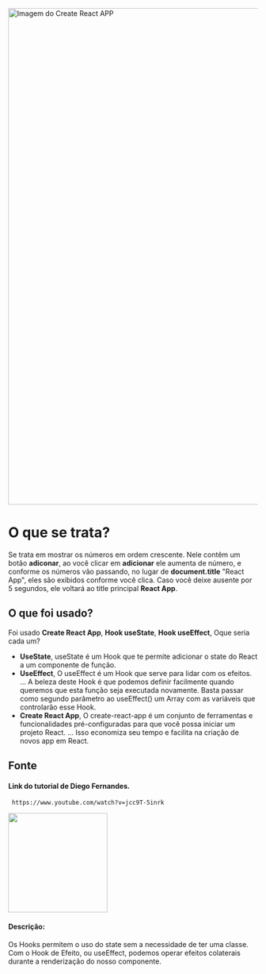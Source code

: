 <img src="https://user-images.githubusercontent.com/71887974/110981381-d4235700-8345-11eb-9d0b-4c5f07a7338d.png" alt="Imagem do Create React APP" width="1000" />

# O que se trata?

Se trata em mostrar os números em ordem crescente. Nele contêm um botão **adiconar**, ao você clicar em **adicionar** ele aumenta de número, e conforme os números vão passando, no lugar de **document.title** "React App", eles são exibidos conforme você clica. Caso você deixe ausente por 5 segundos, ele voltará ao title principal **React App**.

## O que foi usado?

Foi usado **Create React App**, **Hook useState**, **Hook useEffect**, Oque seria cada um?

- **UseState**, useState é um Hook que te permite adicionar o state do React a um componente de função.
- **UseEffect**, O useEffect é um Hook que serve para lidar com os efeitos. ... A beleza deste Hook é que podemos definir facilmente quando queremos que esta função seja executada novamente. Basta passar como segundo parâmetro ao useEffect() um Array com as variáveis que controlarão esse Hook.
- **Create React App**, O create-react-app é um conjunto de ferramentas e funcionalidades pré-configuradas para que você possa iniciar um projeto React. ... Isso economiza seu tempo e facilita na criação de novos app em React.

## Fonte

 #### Link do tutorial de Diego Fernandes.
     https://www.youtube.com/watch?v=jcc9T-5inrk
<img src="https://pbs.twimg.com/profile_images/1291682473592659968/sEorc6oh.jpg" width="200" />

#### Descrição:
    
   Os Hooks permitem o uso do state sem a necessidade de ter uma classe. Com o Hook de Efeito, ou useEffect,  podemos operar efeitos colaterais durante a renderização do nosso    componente.
    
   

